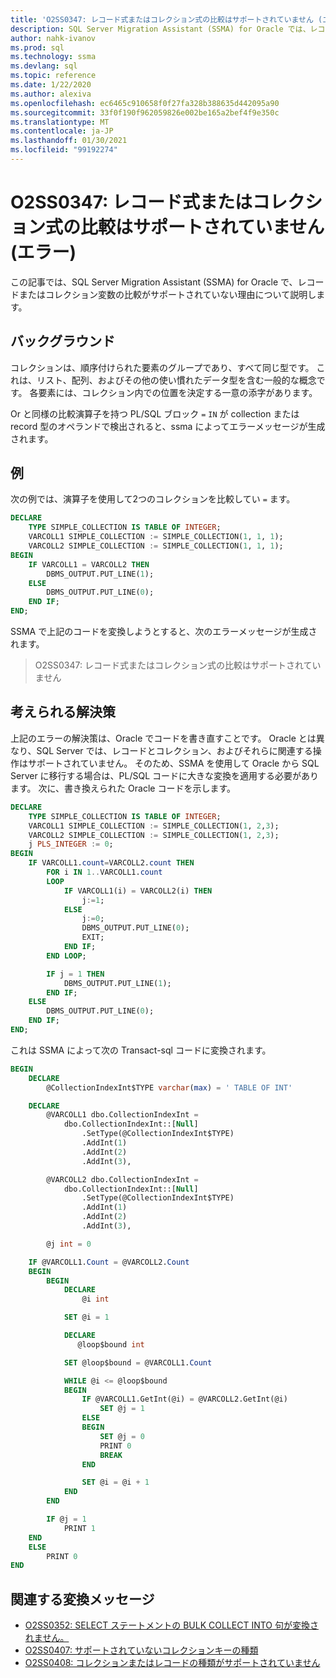 ```yaml
---
title: 'O2SS0347: レコード式またはコレクション式の比較はサポートされていません (エラー)'
description: SQL Server Migration Assistant (SSMA) for Oracle では、レコードまたはコレクション変数の比較がサポートされていない理由について説明します。
author: nahk-ivanov
ms.prod: sql
ms.technology: ssma
ms.devlang: sql
ms.topic: reference
ms.date: 1/22/2020
ms.author: alexiva
ms.openlocfilehash: ec6465c910658f0f27fa328b388635d442095a90
ms.sourcegitcommit: 33f0f190f962059826e002be165a2bef4f9e350c
ms.translationtype: MT
ms.contentlocale: ja-JP
ms.lasthandoff: 01/30/2021
ms.locfileid: "99192274"
---
```

# <a name="o2ss0347-comparison-of-record-or-collection-expressions-is-not-supported-error"></a>O2SS0347: レコード式またはコレクション式の比較はサポートされていません (エラー)

この記事では、SQL Server Migration Assistant (SSMA) for Oracle で、レコードまたはコレクション変数の比較がサポートされていない理由について説明します。

## <a name="background"></a>バックグラウンド

コレクションは、順序付けられた要素のグループであり、すべて同じ型です。 これは、リスト、配列、およびその他の使い慣れたデータ型を含む一般的な概念です。 各要素には、コレクション内での位置を決定する一意の添字があります。

Or と同様の比較演算子を持つ PL/SQL ブロック `=` `IN` が collection または record 型のオペランドで検出されると、ssma によってエラーメッセージが生成されます。

## <a name="example"></a>例

次の例では、演算子を使用して2つのコレクションを比較してい `=` ます。

```sql
DECLARE
    TYPE SIMPLE_COLLECTION IS TABLE OF INTEGER;
    VARCOLL1 SIMPLE_COLLECTION := SIMPLE_COLLECTION(1, 1, 1);
    VARCOLL2 SIMPLE_COLLECTION := SIMPLE_COLLECTION(1, 1, 1);
BEGIN
    IF VARCOLL1 = VARCOLL2 THEN
        DBMS_OUTPUT.PUT_LINE(1);
    ELSE
        DBMS_OUTPUT.PUT_LINE(0);
    END IF;
END;
```

SSMA で上記のコードを変換しようとすると、次のエラーメッセージが生成されます。

> O2SS0347: レコード式またはコレクション式の比較はサポートされていません

## <a name="possible-remedies"></a>考えられる解決策

上記のエラーの解決策は、Oracle でコードを書き直すことです。 Oracle とは異なり、SQL Server では、レコードとコレクション、およびそれらに関連する操作はサポートされていません。 そのため、SSMA を使用して Oracle から SQL Server に移行する場合は、PL/SQL コードに大きな変換を適用する必要があります。 次に、書き換えられた Oracle コードを示します。

```sql
DECLARE
    TYPE SIMPLE_COLLECTION IS TABLE OF INTEGER;
    VARCOLL1 SIMPLE_COLLECTION := SIMPLE_COLLECTION(1, 2,3);
    VARCOLL2 SIMPLE_COLLECTION := SIMPLE_COLLECTION(1, 2,3);
    j PLS_INTEGER := 0;
BEGIN
    IF VARCOLL1.count=VARCOLL2.count THEN
        FOR i IN 1..VARCOLL1.count
        LOOP
            IF VARCOLL1(i) = VARCOLL2(i) THEN
                j:=1;
            ELSE
                j:=0;
                DBMS_OUTPUT.PUT_LINE(0);
                EXIT;
            END IF;
        END LOOP;

        IF j = 1 THEN
            DBMS_OUTPUT.PUT_LINE(1);
        END IF;
    ELSE
        DBMS_OUTPUT.PUT_LINE(0);
    END IF;
END;
```

これは SSMA によって次の Transact-sql コードに変換されます。

```sql
BEGIN
    DECLARE
        @CollectionIndexInt$TYPE varchar(max) = ' TABLE OF INT'

    DECLARE
        @VARCOLL1 dbo.CollectionIndexInt =
            dbo.CollectionIndexInt::[Null]
                .SetType(@CollectionIndexInt$TYPE)
                .AddInt(1)
                .AddInt(2)
                .AddInt(3),

        @VARCOLL2 dbo.CollectionIndexInt =
            dbo.CollectionIndexInt::[Null]
                .SetType(@CollectionIndexInt$TYPE)
                .AddInt(1)
                .AddInt(2)
                .AddInt(3),

        @j int = 0

    IF @VARCOLL1.Count = @VARCOLL2.Count
    BEGIN
        BEGIN
            DECLARE
                @i int

            SET @i = 1

            DECLARE
               @loop$bound int

            SET @loop$bound = @VARCOLL1.Count

            WHILE @i <= @loop$bound
            BEGIN
                IF @VARCOLL1.GetInt(@i) = @VARCOLL2.GetInt(@i)
                    SET @j = 1
                ELSE
                BEGIN
                    SET @j = 0
                    PRINT 0
                    BREAK
                END

                SET @i = @i + 1
            END
        END

        IF @j = 1
            PRINT 1
    END
    ELSE
        PRINT 0
END
```

## <a name="related-conversion-messages"></a>関連する変換メッセージ

* [O2SS0352: SELECT ステートメントの BULK COLLECT INTO 句が変換されません。](o2ss0352.md)
* [O2SS0407: サポートされていないコレクションキーの種類](o2ss0407.md)
* [O2SS0408: コレクションまたはレコードの種類がサポートされていません](o2ss0408.md)
